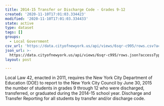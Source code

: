 ```yaml
---
title: 2014-15 Transfer or Discharge Code - Grades 9-12
created: '2020-11-10T17:01:03.334423'
modified: '2020-11-10T17:01:03.334433'
state: active
type: dataset
tags: []
groups:
  - Local Government
csv_url: 'https://data.cityofnewyork.us/api/views/6sqr-c995/rows.csv?accessType=DOWNLOAD'
json_url: >-
  https://data.cityofnewyork.us/api/views/6sqr-c995/rows.json?accessType=DOWNLOAD
layout: post

---
```

Local Law 42, enacted in 2011, requires the New York City Department of Education (DOE) to report to the New York City Council by June 30, 2015 the number of students in grades 9 through 12 who were discharged, transferred, or graduated during the 2014-15 school year. Discharge and Transfer Reporting for all students by transfer and/or discharge code.
